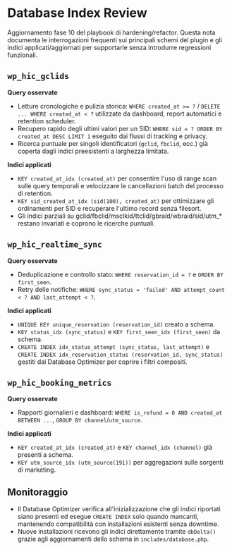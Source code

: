 # Database Index Review

Aggiornamento fase 10 del playbook di hardening/refactor. Questa nota documenta le interrogazioni frequenti sui principali
schemi del plugin e gli indici applicati/aggiornati per supportarle senza introdurre regressioni funzionali.

## `wp_hic_gclids`

**Query osservate**

- Letture cronologiche e pulizia storica: `WHERE created_at >= ?` / `DELETE ... WHERE created_at < ?` utilizzate da dashboard,
  report automatici e retention scheduler.
- Recupero rapido degli ultimi valori per un SID: `WHERE sid = ? ORDER BY created_at DESC LIMIT 1` eseguito dai flussi di
  tracking e privacy.
- Ricerca puntuale per singoli identificatori (`gclid`, `fbclid`, ecc.) già coperta dagli indici preesistenti a larghezza
  limitata.

**Indici applicati**

- `KEY created_at_idx (created_at)` per consentire l'uso di range scan sulle query temporali e velocizzare le cancellazioni
  batch del processo di retention.
- `KEY sid_created_at_idx (sid(100), created_at)` per ottimizzare gli ordinamenti per SID e recuperare l'ultimo record senza
  filesort.
- Gli indici parziali su gclid/fbclid/msclkid/ttclid/gbraid/wbraid/sid/utm_* restano invariati e coprono le ricerche
  puntuali.

## `wp_hic_realtime_sync`

**Query osservate**

- Deduplicazione e controllo stato: `WHERE reservation_id = ?` e `ORDER BY first_seen`.
- Retry delle notifiche: `WHERE sync_status = 'failed' AND attempt_count < ? AND last_attempt < ?`.

**Indici applicati**

- `UNIQUE KEY unique_reservation (reservation_id)` creato a schema.
- `KEY status_idx (sync_status)` e `KEY first_seen_idx (first_seen)` da schema.
- `CREATE INDEX idx_status_attempt (sync_status, last_attempt)` e `CREATE INDEX idx_reservation_status (reservation_id,
  sync_status)` gestiti dal Database Optimizer per coprire i filtri compositi.

## `wp_hic_booking_metrics`

**Query osservate**

- Rapporti giornalieri e dashboard: `WHERE is_refund = 0 AND created_at BETWEEN ...`, `GROUP BY channel`/`utm_source`.

**Indici applicati**

- `KEY created_at_idx (created_at)` e `KEY channel_idx (channel)` già presenti a schema.
- `KEY utm_source_idx (utm_source(191))` per aggregazioni sulle sorgenti di marketing.

## Monitoraggio

- Il Database Optimizer verifica all'inizializzazione che gli indici riportati siano presenti ed esegue `CREATE INDEX` solo
  quando mancanti, mantenendo compatibilità con installazioni esistenti senza downtime.
- Nuove installazioni ricevono gli indici direttamente tramite `dbDelta()` grazie agli aggiornamenti dello schema in
  `includes/database.php`.
